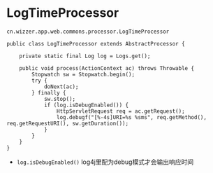 # LogTimeProcessor

`cn.wizzer.app.web.commons.processor.LogTimeProcessor`

~~~
public class LogTimeProcessor extends AbstractProcessor {

    private static final Log log = Logs.get();

    public void process(ActionContext ac) throws Throwable {
        Stopwatch sw = Stopwatch.begin();
        try {
            doNext(ac);
        } finally {
            sw.stop();
            if (log.isDebugEnabled()) {
                HttpServletRequest req = ac.getRequest();
                log.debugf("[%-4s]URI=%s %sms", req.getMethod(), req.getRequestURI(), sw.getDuration());
            }
        }
    }
}
~~~
* `log.isDebugEnabled()` log4j里配为debug模式才会输出响应时间
